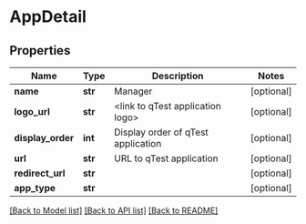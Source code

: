 # AppDetail

## Properties
Name | Type | Description | Notes
------------ | ------------- | ------------- | -------------
**name** | **str** | Manager | [optional] 
**logo_url** | **str** | &lt;link to qTest application logo&gt; | [optional] 
**display_order** | **int** | Display order of qTest application | [optional] 
**url** | **str** | URL to qTest application | [optional] 
**redirect_url** | **str** |  | [optional] 
**app_type** | **str** |  | [optional] 

[[Back to Model list]](../README.md#documentation-for-models) [[Back to API list]](../README.md#documentation-for-api-endpoints) [[Back to README]](../README.md)


